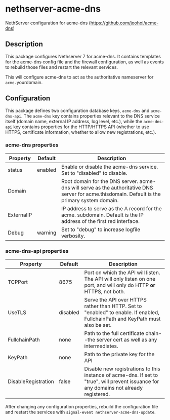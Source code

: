 # nethserver-acme-dns
NethServer configuration for acme-dns (https://github.com/joohoi/acme-dns)

## Description
This package configures Nethserver 7 for acme-dns.  It contains templates for the acme-dns config file and the firewall configuration, as well as events to rebuild those files and restart the relevant services.

This will configure acme-dns to act as the authoritative nameserver for `acme.`yourdomain.

## Configuration
This package defines two configuration database keys, `acme-dns` and `acme-dns-api`.  The `acme-dns` key contains properties relevant to the DNS service itself (domain name, external IP address, log level, etc.), while the `acme-dns-api` key contains properties for the HTTP/HTTPS API (whether to use HTTPS, certificate information, whether to allow new registrations, etc.).

### acme-dns properties

|Property|Default|Description|
|-----|-----|-----|
|status|enabled|Enable or disable the acme-dns service.  Set to "disabled" to disable.|
|Domain||Root domain for the DNS server.  acme-dns will serve as the authoritative DNS server for acme.thisdomain.  Default is the primary system domain.|
|ExternalIP||IP address to serve as the A record for the acme. subdomain.  Default is the IP address of the first red interface.|
|Debug|warning|Set to "debug" to increase logfile verbosity.|

### acme-dns-api properties

|Property|Default|Description|
|-----|-----|-----|
|TCPPort|8675|Port on which the API will listen.  The API will only listen on one port, and will only do HTTP **or** HTTPS, not both.|
|UseTLS|disabled|Serve the API over HTTPS rather than HTTP.  Set to "enabled" to enable.  If enabled, FullchainPath and KeyPath must also be set.|
|FullchainPath|none|Path to the full certificate chain--the server cert as well as any intermediates.|
|KeyPath|none|Path to the private key for the API|
|DisableRegistration|false|Disable new registrations to this instance of acme-dns.  If set to "true", will prevent issuance for any domains not already registered.|

After changing any configuration properties, rebuild the configuration file and restart the services with `signal-event nethserver-acme-dns-update`.
